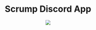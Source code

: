 <h1 id="title" align="center">Scrump Discord App</h1>
<p align="center"><img src="https://scrumpbot.com/static/images/main_page_banner.png"></p>
